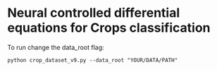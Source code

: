 # Neural controlled differential equations for Crops classification

To run change the data_root flag: 

```
python crop_dataset_v9.py --data_root "YOUR/DATA/PATH"
```
